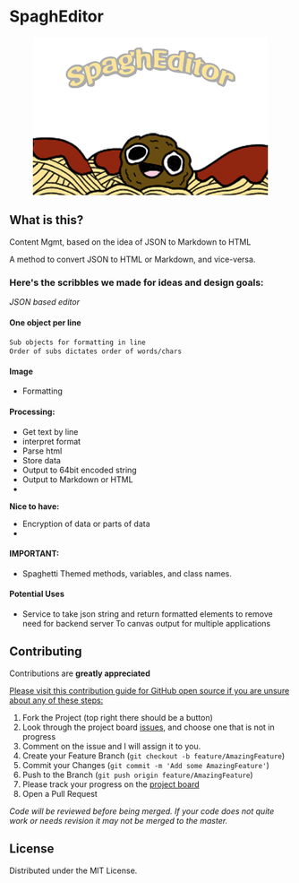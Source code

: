 # SpaghEditor
<p align="center">
<img src="logo.png" alt="SpaghEditor">
</p>

## What is this?

Content Mgmt, based on the idea of JSON to Markdown to HTML

A method to convert JSON to HTML or Markdown, and vice-versa.

### Here's the scribbles we made for ideas and design goals:

*JSON based editor*

#### One object per line
	Sub objects for formatting in line
	Order of subs dictates order of words/chars

#### Image
- Formatting 

#### Processing:
- Get text by line
- interpret format
 - Parse html
 - Store data
 - Output to 64bit encoded string
 - Output to Markdown or HTML
 - 
**Nice to have:**
- Encryption of data or parts of data
- 
#### IMPORTANT: 
- Spaghetti Themed methods, variables, and class names.

#### Potential Uses
- Service to take json string and return formatted elements to remove need for backend server To canvas output for multiple applications

<!-- CONTRIBUTING -->
## Contributing

Contributions are **greatly appreciated**

[Please visit this contribution guide for GitHub open source if you are unsure about any of these steps:](https://gist.github.com/Chaser324/ce0505fbed06b947d962)

1. Fork the Project (top right there should be a button)
2. Look through the project board [issues](https://github.com/ctrachte/SpaghEditor/projects/1), and choose one that is not in progress
3. Comment on the issue and I will assign it to you.
4. Create your Feature Branch (`git checkout -b feature/AmazingFeature`)
5. Commit your Changes (`git commit -m 'Add some AmazingFeature'`)
6. Push to the Branch (`git push origin feature/AmazingFeature`)
7. Please track your progress on the [project board](https://github.com/ctrachte/SpaghEditor/projects/1)
8. Open a Pull Request 

*Code will be reviewed before being merged. If your code does not quite work or needs revision it may not be merged to the master.*


<!-- LICENSE -->
## License

Distributed under the MIT License. 

